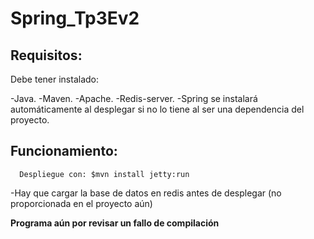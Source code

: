 # Spring_Tp3Ev2

## Requisitos:  
Debe tener instalado:

-Java.
-Maven.
-Apache.
-Redis-server.
-Spring se instalará automáticamente al desplegar si no lo tiene al ser una dependencia del proyecto.

## Funcionamiento: 
      Despliegue con: $mvn install jetty:run 
-Hay que cargar la base de datos en redis antes de desplegar (no proporcionada en el proyecto aún)
      
**Programa aún por revisar un fallo de compilación**

